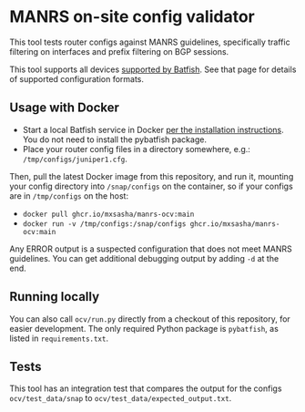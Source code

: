 # MANRS on-site config validator

This tool tests router configs against MANRS guidelines, specifically
traffic filtering on interfaces and prefix filtering on BGP sessions.

This tool supports all devices
[supported by Batfish](https://pybatfish.readthedocs.io/en/latest/supported_devices.html).
See that page for details of supported configuration formats.


## Usage with Docker

* Start a local Batfish service in Docker
  [per the installation instructions](https://pybatfish.readthedocs.io/en/latest/getting_started.html).
  You do not need to install the pybatfish package.
* Place your router config files in a directory somewhere, e.g.:
  `/tmp/configs/juniper1.cfg`.

Then, pull the latest Docker image from this repository, and run it, mounting
your config directory into `/snap/configs` on the container, so if your
configs are in `/tmp/configs` on the host:

* `docker pull ghcr.io/mxsasha/manrs-ocv:main`
* `docker run -v /tmp/configs:/snap/configs ghcr.io/mxsasha/manrs-ocv:main`

Any ERROR output is a suspected configuration that does not meet MANRS guidelines.
You can get additional debugging output by adding `-d` at the end.


## Running locally

You can also call `ocv/run.py` directly from a checkout of this repository,
for easier development. The only required Python package is `pybatfish`, as
listed in `requirements.txt`.


## Tests

This tool has an integration test that compares the output for the configs
`ocv/test_data/snap` to `ocv/test_data/expected_output.txt`.
